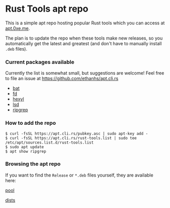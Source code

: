 # Rust Tools apt repo

This is a simple apt repo hosting popular Rust tools which you can access at [apt.0xe.me](https://apt.cli.rs).

The plan is to update the repo when these tools make new releases, so you automatically get the latest and greatest (and don't have to manually install `.deb` files).


### Current packages available

Currently the list is somewhat small, but suggestions are welcome! Feel free to file an issue at https://github.com/ethanhs/apt.cli.rs

- [bat](https://github.com/sharkdp/bat)
- [fd](https://github.com/sharkdp/fd)
- [hexyl](https://github.com/sharkdp/hexyl)
- [lsd](https://github.com/Peltoche/lsd)
- [ripgrep](https://github.com/BurntSushi/ripgrep)

### How to add the repo

```
$ curl -fsSL https://apt.cli.rs/pubkey.asc | sudo apt-key add -
$ curl -fsSL https://apt.cli.rs/rust-tools.list | sudo tee /etc/apt/sources.list.d/rust-tools.list
$ sudo apt update
$ apt show ripgrep
```

### Browsing the apt repo

If you want to find the `Release` or `*.deb` files yourself, they are available here:

[pool](https://apt.cli.rs/pool)

[dists](https://apt.cli.rs/dists)
